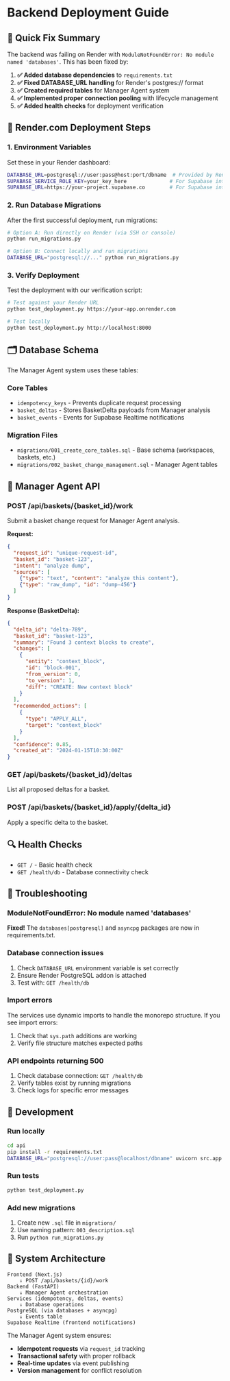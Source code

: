 # Backend Deployment Guide

## 🚀 Quick Fix Summary

The backend was failing on Render with `ModuleNotFoundError: No module named 'databases'`. This has been fixed by:

1. **✅ Added database dependencies** to `requirements.txt`
2. **✅ Fixed DATABASE_URL handling** for Render's postgres:// format  
3. **✅ Created required tables** for Manager Agent system
4. **✅ Implemented proper connection pooling** with lifecycle management
5. **✅ Added health checks** for deployment verification

## 🔧 Render.com Deployment Steps

### 1. Environment Variables
Set these in your Render dashboard:

```bash
DATABASE_URL=postgresql://user:pass@host:port/dbname  # Provided by Render
SUPABASE_SERVICE_ROLE_KEY=your_key_here              # For Supabase integration
SUPABASE_URL=https://your-project.supabase.co        # For Supabase integration
```

### 2. Run Database Migrations

After the first successful deployment, run migrations:

```bash
# Option A: Run directly on Render (via SSH or console)
python run_migrations.py

# Option B: Connect locally and run migrations
DATABASE_URL="postgresql://..." python run_migrations.py
```

### 3. Verify Deployment

Test the deployment with our verification script:

```bash
# Test against your Render URL
python test_deployment.py https://your-app.onrender.com

# Test locally
python test_deployment.py http://localhost:8000
```

## 🗂️ Database Schema

The Manager Agent system uses these tables:

### Core Tables
- `idempotency_keys` - Prevents duplicate request processing
- `basket_deltas` - Stores BasketDelta payloads from Manager analysis  
- `basket_events` - Events for Supabase Realtime notifications

### Migration Files
- `migrations/001_create_core_tables.sql` - Base schema (workspaces, baskets, etc.)
- `migrations/002_basket_change_management.sql` - Manager Agent tables

## 🤖 Manager Agent API

### POST /api/baskets/{basket_id}/work
Submit a basket change request for Manager Agent analysis.

**Request:**
```json
{
  "request_id": "unique-request-id", 
  "basket_id": "basket-123",
  "intent": "analyze dump",
  "sources": [
    {"type": "text", "content": "analyze this content"},
    {"type": "raw_dump", "id": "dump-456"}
  ]
}
```

**Response (BasketDelta):**
```json
{
  "delta_id": "delta-789",
  "basket_id": "basket-123", 
  "summary": "Found 3 context blocks to create",
  "changes": [
    {
      "entity": "context_block",
      "id": "block-001",
      "from_version": 0,
      "to_version": 1, 
      "diff": "CREATE: New context block"
    }
  ],
  "recommended_actions": [
    {
      "type": "APPLY_ALL",
      "target": "context_block"
    }
  ],
  "confidence": 0.85,
  "created_at": "2024-01-15T10:30:00Z"
}
```

### GET /api/baskets/{basket_id}/deltas
List all proposed deltas for a basket.

### POST /api/baskets/{basket_id}/apply/{delta_id}  
Apply a specific delta to the basket.

## 🔍 Health Checks

- `GET /` - Basic health check
- `GET /health/db` - Database connectivity check

## 🐛 Troubleshooting

### ModuleNotFoundError: No module named 'databases'
**Fixed!** The `databases[postgresql]` and `asyncpg` packages are now in requirements.txt.

### Database connection issues
1. Check `DATABASE_URL` environment variable is set correctly
2. Ensure Render PostgreSQL addon is attached
3. Test with: `GET /health/db`

### Import errors
The services use dynamic imports to handle the monorepo structure. If you see import errors:
1. Check that `sys.path` additions are working
2. Verify file structure matches expected paths

### API endpoints returning 500
1. Check database connection: `GET /health/db`
2. Verify tables exist by running migrations
3. Check logs for specific error messages

## 📝 Development

### Run locally
```bash
cd api
pip install -r requirements.txt
DATABASE_URL="postgresql://user:pass@localhost/dbname" uvicorn src.app.agent_server:app --reload
```

### Run tests
```bash
python test_deployment.py
```

### Add new migrations
1. Create new `.sql` file in `migrations/`
2. Use naming pattern: `003_description.sql`
3. Run `python run_migrations.py`

## 🔄 System Architecture

```
Frontend (Next.js) 
    ↓ POST /api/baskets/{id}/work
Backend (FastAPI)
    ↓ Manager Agent orchestration
Services (idempotency, deltas, events)
    ↓ Database operations  
PostgreSQL (via databases + asyncpg)
    ↓ Events table
Supabase Realtime (frontend notifications)
```

The Manager Agent system ensures:
- **Idempotent requests** via `request_id` tracking
- **Transactional safety** with proper rollback
- **Real-time updates** via event publishing  
- **Version management** for conflict resolution